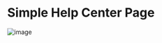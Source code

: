 <h1> Simple Help Center Page</h1>

![image](https://github.com/user-attachments/assets/bc84bbe0-d206-4c37-b016-4c37cee1c1e3)
